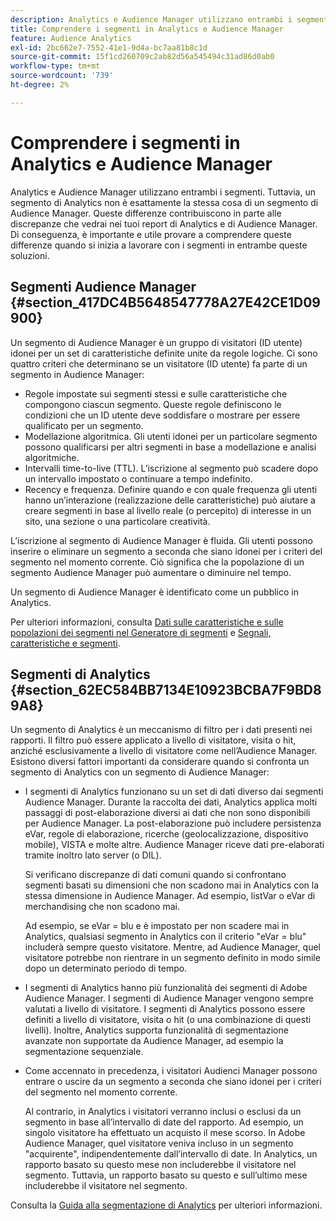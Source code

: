 ```yaml
---
description: Analytics e Audience Manager utilizzano entrambi i segmenti. Tuttavia, un segmento di Analytics non è esattamente la stessa cosa di un segmento di Audience Manager. Queste differenze contribuiscono in parte alle discrepanze che vedrai nei tuoi report di Analytics e di Audience Manager. Di conseguenza, è importante e utile provare a comprendere queste differenze quando si inizia a lavorare con i segmenti in entrambe queste soluzioni.
title: Comprendere i segmenti in Analytics e Audience Manager
feature: Audience Analytics
exl-id: 2bc662e7-7552-41e1-9d4a-bc7aa81b8c1d
source-git-commit: 15f1cd260709c2ab82d56a545494c31ad86d0ab0
workflow-type: tm+mt
source-wordcount: '739'
ht-degree: 2%

---
```


# Comprendere i segmenti in Analytics e Audience Manager

Analytics e Audience Manager utilizzano entrambi i segmenti. Tuttavia, un segmento di Analytics non è esattamente la stessa cosa di un segmento di Audience Manager. Queste differenze contribuiscono in parte alle discrepanze che vedrai nei tuoi report di Analytics e di Audience Manager. Di conseguenza, è importante e utile provare a comprendere queste differenze quando si inizia a lavorare con i segmenti in entrambe queste soluzioni.

## Segmenti Audience Manager {#section_417DC4B5648547778A27E42CE1D09900}

Un segmento di Audience Manager è un gruppo di visitatori (ID utente) idonei per un set di caratteristiche definite unite da regole logiche. Ci sono quattro criteri che determinano se un visitatore (ID utente) fa parte di un segmento in Audience Manager:

* Regole impostate sui segmenti stessi e sulle caratteristiche che compongono ciascun segmento. Queste regole definiscono le condizioni che un ID utente deve soddisfare o mostrare per essere qualificato per un segmento.
* Modellazione algoritmica. Gli utenti idonei per un particolare segmento possono qualificarsi per altri segmenti in base a modellazione e analisi algoritmiche.
* Intervalli time-to-live (TTL). L’iscrizione al segmento può scadere dopo un intervallo impostato o continuare a tempo indefinito.
* Recency e frequenza. Definire quando e con quale frequenza gli utenti hanno un’interazione (realizzazione delle caratteristiche) può aiutare a creare segmenti in base al livello reale (o percepito) di interesse in un sito, una sezione o una particolare creatività.

L’iscrizione al segmento di Audience Manager è fluida. Gli utenti possono inserire o eliminare un segmento a seconda che siano idonei per i criteri del segmento nel momento corrente. Ciò significa che la popolazione di un segmento Audience Manager può aumentare o diminuire nel tempo.

Un segmento di Audience Manager è identificato come un pubblico in Analytics.

Per ulteriori informazioni, consulta [Dati sulle caratteristiche e sulle popolazioni dei segmenti nel Generatore di segmenti](https://experienceleague.adobe.com/docs/audience-manager/user-guide/features/segments/segment-builder-data.html) e [Segnali, caratteristiche e segmenti](https://experienceleague.adobe.com/docs/audience-manager/user-guide/reference/signal-trait-segment.html).

## Segmenti di Analytics {#section_62EC584BB7134E10923BCBA7F9BD89A8}

Un segmento di Analytics è un meccanismo di filtro per i dati presenti nei rapporti. Il filtro può essere applicato a livello di visitatore, visita o hit, anziché esclusivamente a livello di visitatore come nell’Audience Manager. Esistono diversi fattori importanti da considerare quando si confronta un segmento di Analytics con un segmento di Audience Manager:

* I segmenti di Analytics funzionano su un set di dati diverso dai segmenti Audience Manager. Durante la raccolta dei dati, Analytics applica molti passaggi di post-elaborazione diversi ai dati che non sono disponibili per Audience Manager. La post-elaborazione può includere persistenza eVar, regole di elaborazione, ricerche (geolocalizzazione, dispositivo mobile), VISTA e molte altre. Audience Manager riceve dati pre-elaborati tramite inoltro lato server (o DIL).

  Si verificano discrepanze di dati comuni quando si confrontano segmenti basati su dimensioni che non scadono mai in Analytics con la stessa dimensione in Audience Manager. Ad esempio, listVar o eVar di merchandising che non scadono mai.

  Ad esempio, se eVar = blu e è impostato per non scadere mai in Analytics, qualsiasi segmento in Analytics con il criterio &quot;eVar = blu&quot; includerà sempre questo visitatore. Mentre, ad Audience Manager, quel visitatore potrebbe non rientrare in un segmento definito in modo simile dopo un determinato periodo di tempo.

* I segmenti di Analytics hanno più funzionalità dei segmenti di Adobe Audience Manager. I segmenti di Audience Manager vengono sempre valutati a livello di visitatore. I segmenti di Analytics possono essere definiti a livello di visitatore, visita o hit (o una combinazione di questi livelli). Inoltre, Analytics supporta funzionalità di segmentazione avanzate non supportate da Audience Manager, ad esempio la segmentazione sequenziale.
* Come accennato in precedenza, i visitatori Audienci Manager possono entrare o uscire da un segmento a seconda che siano idonei per i criteri del segmento nel momento corrente.

  Al contrario, in Analytics i visitatori verranno inclusi o esclusi da un segmento in base all’intervallo di date del rapporto. Ad esempio, un singolo visitatore ha effettuato un acquisto il mese scorso. In Adobe Audience Manager, quel visitatore veniva incluso in un segmento &quot;acquirente&quot;, indipendentemente dall’intervallo di date. In Analytics, un rapporto basato su questo mese non includerebbe il visitatore nel segmento. Tuttavia, un rapporto basato su questo e sull’ultimo mese includerebbe il visitatore nel segmento.

Consulta la [Guida alla segmentazione di Analytics](https://experienceleague.adobe.com/docs/analytics/components/segmentation/seg-home.html) per ulteriori informazioni.
